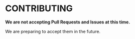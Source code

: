 # CONTRIBUTING

**We are not accepting Pull Requests and Issues at this time.**

We are preparing to accept them in the future.
